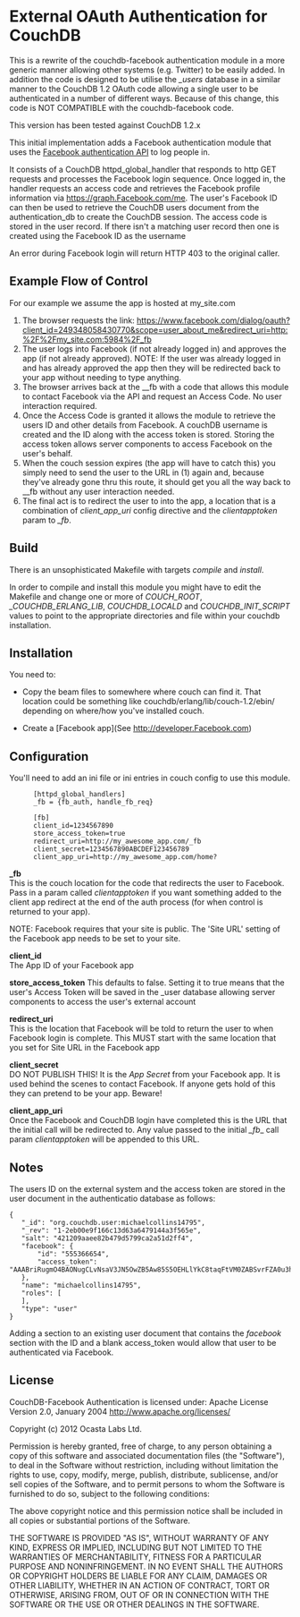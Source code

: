 External OAuth Authentication for CouchDB
=========================================

This is a rewrite of the couchdb-facebook authentication module in a more generic manner allowing other systems (e.g. Twitter) to be easily added. In addition the code is designed to be utilise the _\_users_ database in a similar manner to the CouchDB 1.2 OAuth code allowing a single user to be authenticated in a number of different ways. Because of this change, this code is NOT COMPATIBLE with the couchdb-facebook code.

This version has been tested against CouchDB 1.2.x

This initial implementation adds a Facebook authentication module that uses the
[Facebook authentication API](http://developers.Facebook.com/docs/authentication/ ) to log people in.

It consists of a CouchDB httpd\_global\_handler that responds to http GET requests and
processes the Facebook login sequence. Once logged in, the handler requests an access
code and retrieves the Facebook profile information via https://graph.Facebook.com/me. The user's Facebook ID can
then be used to retrieve the CouchDB users document from the authentication_db to create the CouchDB session. The access code is stored
in the user record. If there isn't a matching user record then one is created using the Facebook ID as the username

An error during Facebook login will return HTTP 403 to the original caller. 

Example Flow of Control
---------------------------
 
For our example we assume the app is hosted at my_site.com

1. The browser requests the link:
   https://www.facebook.com/dialog/oauth?client_id=249348058430770&scope=user_about_me&redirect_uri=http:%2F%2Fmy_site.com:5984%2F_fb
2. The user logs into Facebook (if not already logged in) and approves the app (if
not already approved). NOTE: If the user was already logged in and has already approved the app then
they will be redirected back to your app without needing to type anything.
4. The browser arrives back at the _\_fb with a code that allows this module
to contact Facebook via the API and request an Access Code. No user interaction
required.
5. Once the Access Code is granted it allows the module to retrieve the users ID and other details from 
Facebook. A couchDB username is created and the ID along with the access token is stored. Storing
the access token allows server components to access Facebook on the user's behalf.
6. When the couch session expires (the app will have to catch this) you simply
need to send the user to the URL in (1) again and, because they've already gone thru this
route, it should get you all the way back to _\_fb without any user
interaction needed.
7. The final act is to redirect the user to into the app, a location that is
a combination of _client\_app\_uri_ config directive and the _clientapptoken_
param to _\_fb_.


Build
--------------------

There is an unsophisticated Makefile with targets _compile_ and _install_. 

In order to compile and install this module you might have to edit the Makefile and change one or more of _COUCH\_ROOT_, _\_COUCHDB\_ERLANG\_LIB_, _COUCHDB\_LOCALD_ and _COUCHDB\_INIT\_SCRIPT_ values to point to the appropriate directories and file within your couchdb installation.


Installation
-------------------

You need to:

* Copy the beam files to somewhere where couch can find it. That location could be something like couchdb/erlang/lib/couch-1.2/ebin/ depending on where/how you've installed couch.

* Create a [Facebook app](See http://developer.Facebook.com)

Configuration
--------------------
You'll need to add an ini file or ini entries in couch config to use this module.

          [httpd_global_handlers]
          _fb = {fb_auth, handle_fb_req}
 
          [fb]
          client_id=1234567890
          store_access_token=true
          redirect_uri=http://my_awesome_app.com/_fb
          client_secret=1234567890ABCDEF123456789
          client_app_uri=http://my_awesome_app.com/home?


**\_fb**  
  This is the couch location for the code that redirects the user to Facebook.
  Pass in a param called _clientapptoken_ if you want something added to the
  client app redirect at the end of the auth process (for when control is
  returned to your app).

  NOTE: Facebook requires that your site is public. The 'Site URL' setting of
        the Facebook app needs to be set to your site.
        
**client_id**  
  The App ID of your Facebook app

**store_access_token**
  This defaults to false. Setting it to true means that the user's Access Token will be saved in
  the \_user database allowing server components to access the user's external account
  
**redirect_uri**  
  This is the location that Facebook will be told to return the user to when
  Facebook login is complete. This MUST start with the same location that you set
  for Site URL in the Facebook app

**client\_secret**  
  DO NOT PUBLISH THIS! It is the _App Secret_ from your Facebook app.
  It is used behind the scenes to contact Facebook. If anyone gets hold
  of this they can pretend to be your app. Beware!

**client\_app\_uri**  
  Once the Facebook and CouchDB login have completed this is the URL that the initial call
  will be redirected to. Any value passed to the initial _\_fb__ call param _clientapptoken_ will be
  appended to this URL.

Notes
---------------

The users ID on the external system and the access token are stored in the user document in the authenticatio database as follows:

    {
       "_id": "org.couchdb.user:michaelcollins14795",
       "_rev": "1-2eb00e9f166c13d63a6479144a3f565e",
       "salt": "421209aaee82b479d5799ca2a51d2ff4",
       "facebook": {
           "id": "555366654",
           "access_token": "AAABriRugmO4BAONugCLvNsaV3JN5OwZB5Aw85S5OEHLlYkC8taqFtVM0ZABSvrFZA0u3h1Jd0sGq3ybITF3wXkfMffppsEZD"
       },
       "name": "michaelcollins14795",
       "roles": [
       ],
       "type": "user"
    }

Adding a section to an existing user document that contains the *facebook* section with the ID and a blank access_token would allow that user to be authenticated via Facebook.


License
---------------

  CouchDB-Facebook Authentication is licensed under: Apache License Version 2.0, January 2004 http://www.apache.org/licenses/

  Copyright (c) 2012 Ocasta Labs Ltd.

  Permission is hereby granted, free of charge, to any person obtaining a copy of this software and associated documentation files (the "Software"), to deal in the Software without restriction, including without limitation the rights to use, copy, modify, merge, publish, distribute, sublicense, and/or sell copies of the Software, and to permit persons to whom the Software is furnished to do so, subject to the following conditions:

  The above copyright notice and this permission notice shall be included in all copies or substantial portions of the Software.

  THE SOFTWARE IS PROVIDED "AS IS", WITHOUT WARRANTY OF ANY KIND, EXPRESS OR IMPLIED, INCLUDING BUT NOT LIMITED TO THE WARRANTIES OF MERCHANTABILITY, FITNESS FOR A PARTICULAR PURPOSE AND NONINFRINGEMENT. IN NO EVENT SHALL THE AUTHORS OR COPYRIGHT HOLDERS BE LIABLE FOR ANY CLAIM, DAMAGES OR OTHER LIABILITY, WHETHER IN AN ACTION OF CONTRACT, TORT OR OTHERWISE, ARISING FROM, OUT OF OR IN CONNECTION WITH THE SOFTWARE OR THE USE OR OTHER DEALINGS IN THE SOFTWARE.

